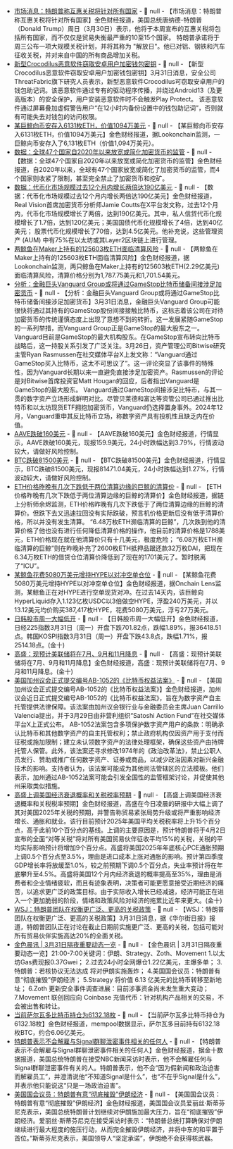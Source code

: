 - [市场消息：特朗普称互惠关税将针对所有国家](https://www.channelnewsasia.com/world/trump-reciprocal-tariffs-all-countries-apr-5-5034136) - 📰 null - 【市场消息：特朗普称互惠关税将针对所有国家】金色财经报道，美国总统唐纳德-特朗普（Donald Trump）周日（3月30日）表示，他将于本周宣布的互惠关税将包括所有国家，而不仅仅是贸易失衡最严重的10至15个国家。 
特朗普承诺将于周三公布一项大规模关税计划，并将其称为 "解放日"。他已对铝、钢铁和汽车征收关税，并对来自中国的所有商品增加关税。
- [新型Crocodilus恶意软件窃取安卓用户加密钱包密钥](https://www.bleepingcomputer.com/news/security/new-crocodilus-malware-steals-android-users-crypto-wallet-keys/amp/) - 📰 null - 【新型Crocodilus恶意软件窃取安卓用户加密钱包密钥】3月31日消息，安全公司ThreatFabric旗下研究人员表示，新型恶意软件Crocodilus可窃取安卓用户的钱包助记词。该恶意软件通过专有的驱动程序传播，并绕过Android13（及更高版本）的安全保护，用户安装恶意软件时不会触发Play Protect。 
该恶意软件通过屏幕叠加虚假警告用户“在12小时内备份设置中的钱包助记词”，否则就有可能失去对钱包的访问权限。
- [某巨鲸向币安存入6131枚ETH，价值1094万美元](https://x.com/lookonchain/status/1906514576583332221) - 📰 null - 【某巨鲸向币安存入6131枚ETH，价值1094万美元】金色财经报道，据Lookonchain监测，一巨鲸向币安存入了6,131枚ETH（价值1,094万美元）。
- [数据：全球47个国家自2020年以来放宽或简化加密货币的监管](https://x.com/Cointelegraph/status/1906512011002777657) - 📰 null - 【数据：全球47个国家自2020年以来放宽或简化加密货币的监管】金色财经报道，自2020年以来，全球有47个国家放宽或简化了加密货币的监管，而4个国家则收紧了限制，甚至完全禁止了加密货币和挖矿。
- [数据：代币化市场规模过去12个月内增长两倍达190亿美元](https://x.com/Jamie1Coutts/status/1906502126928580950) - 📰 null - 【数据：代币化市场规模过去12个月内增长两倍达190亿美元】金色财经报道，Real Vision首席加密货币分析师Jamie Coutts在X平台发文称，过去12个月内，代币化市场规模增长了两倍，达到190亿美元。其中，私人信贷代币化规模增长了1.7倍，达到120亿美元；美国国债代币化规模增长了4倍，达到40亿美元； 股票代币化规模增长了70倍，达到4.5亿美元。他补充说，这些管理资产 (AUM) 中有75%在以太坊或其Layer2区块链上进行管理。
- [两鲸鱼在Maker上持有的125603枚ETH面临清算风险](https://x.com/lookonchain/status/1906511415101534434) - 📰 null - 【两鲸鱼在Maker上持有的125603枚ETH面临清算风险】金色财经报道，据Lookonchain监测，两只鲸鱼在Maker上持有的125603枚ETH(2.29亿美元)面临清算风险，清算价格分别为1,787.75美元和1,701.54美元。
- [分析：金融巨头Vanguard Group或将通过GameStop比特币储备间接涉足加密货币](https://news.bitcoin.com/vanguard-inches-toward-bitcoin-cracking-anti-crypto-wall-through-gamestop/) - 📰 null - 【分析：金融巨头Vanguard Group或将通过GameStop比特币储备间接涉足加密货币】3月31日消息，金融巨头Vanguard Group可能很快将通过其持有的GameStop股份间接接触比特币，这标志着该公司在对待加密货币的传统谨慎态度上出现了意想不到的转折。这一发展紧随GameStop的一系列举措，而Vanguard Group正是GameStop的最大股东之一。 
Vanguard目前是GameStop的最大机构股东。在GameStop宣布转向比特币战略后，这一持股关系引发了广泛关注。3月26日，资产管理公司Bitwise研究主管Ryan Rasmussen在社交媒体平台X上发文称：“Vanguard通过GameStop买入比特币，这太不可思议了”。这一评论突显了该事件的特殊性，因为Vanguard长期以来一直避免直接涉足加密资产。Rasmussen的评论是对Bitwise首席投资官Matt Hougan的回应，后者指出Vanguard是GameStop的最大股东。 
Vanguard通过GameStop间接涉足比特币，与其一贯的数字资产立场形成鲜明对比。尽管贝莱德和富达等资管公司已通过推出比特币和以太坊现货ETF拥抱加密货币，Vanguard仍选择置身事外。2024年12月，Vanguard重申其反比特币立场，称数字资产具有投机性且缺乏内在价值。
- [AAVE跌破160美元]() - 📰 null - 【AAVE跌破160美元】金色财经报道，行情显示，AAVE跌破160美元，现报159.9美元，24小时跌幅达到3.79%，行情波动较大，请做好风险控制。
- [BTC跌破81500美元]() - 📰 null - 【BTC跌破81500美元】金色财经报道，行情显示，BTC跌破81500美元，现报81471.04美元，24小时跌幅达到1.27%，行情波动较大，请做好风险控制。
- [ETH价格昨晚有几次下跌低于两位清算边缘的巨鲸的清算价](https://x.com/EmberCN/status/1906504255038763339) - 📰 null - 【ETH价格昨晚有几次下跌低于两位清算边缘的巨鲸的清算价】金色财经报道，据链上分析师余烬监测，ETH价格昨晚有几次下跌低于了两位清算边缘的巨鲸的清算价。但跌下去又迅速拉回没有实际跌破，预言机价格更新后没有低于清算价格，所以并没有发生清算。 
“6.48万枚ETH濒临清算的巨鲸”，几次跌到他的清算价格了他也没有进行任何降低清算价格的操作，他目前的清算价格是1788美元，ETH价格现在就在他清算价只有十几美元，极度危险； 
“6.08万枚ETH濒临清算的巨鲸”则在昨晚补充了2600枚ETH抵押品跟还款32万枚DAI，把现在6.34万枚ETH的借贷仓位清算价降低到了现在的1701美元了。暂时脱离了“ICU”。
- [某鲸鱼花费5080万美元增持HYPE以对冲空单仓位](https://x.com/OnchainLens/status/1906501319520907601) - 📰 null - 【某鲸鱼花费5080万美元增持HYPE以对冲空单仓位】金色财经报道，据Onchain Lens监测，某鲸鱼正在对HYPE进行空单现货对冲。在过去14天内，该巨鲸向HyperLiquid存入1.123亿枚USDC以3倍做空HYPE，浮盈240万美元，并以13.12美元均价购买387,417枚HYPE，花费5080万美元，浮亏27万美元。
- [日韩股市周一大幅低开]() - 📰 null - 【日韩股市周一大幅低开】金色财经报道，日经225指数3月31日（周一）开盘下跌701.82点，跌幅1.89%，报36418.51点。韩国KOSPI指数3月31日（周一）开盘下跌43.8点，跌幅1.71%，报2514.18点。(金十)
- [高盛：现预计美联储将在7月、9月和11月降息]() - 📰 null - 【高盛：现预计美联储将在7月、9月和11月降息】金色财经报道，高盛：现预计美联储将在7月、9月和11月降息。(金十)
- [美国加州议会正式提交编号AB-1052的《比特币权益法案》](https://x.com/BTCTN/status/1906489482875982289) - 📰 null - 【美国加州议会正式提交编号AB-1052的《比特币权益法案》】金色财经报道，加州议会近日正式提交编号AB-1052的《比特币权益法案》，旨在为数字资产自主托管提供法律保障。该法案由加州议会银行业与金融委员会主席Juan Carrillo Valencia提出，并于3月29日由非营利组织“Satoshi Action Fund”在社交媒体平台X上正式公布。 
AB-1052法案包含多项保护数字资产用户的条款：明确承认比特币和其他数字资产的自主托管权利；禁止政府机构仅因资产用于支付而征税或施加限制；建立未认领数字资产的法律处理框架，确保这些资产由持牌托管人保管。此外，该法案还寻求修改1974年的《政治改革法》，禁止公职人员发行、赞助或推广任何数字资产、证券或商品，以减少政治因素对新兴金融技术的影响。支持者认为，该法案可能成为其他司法管辖区的立法模板。他们表示，加州通过AB-1052法案可能会引发全国性的监管框架讨论，并促使其他州采取类似措施。
- [高盛上调美国经济衰退概率和关税税率预期]() - 📰 null - 【高盛上调美国经济衰退概率和关税税率预期】金色财经报道，高盛在今日凌晨的研报中大幅上调了其对美国2025年关税的预期，并警告称贸易紧张局势升级或将严重影响经济增长、通胀和就业。该行目前预计2025年美国平均关税税率将上升15个百分点，高于此前10个百分点的基线。上调的主要原因是，预计特朗普将于4月2日宣布的全面“对等关税”将对所有美国贸易伙伴征收平均15%的关税，关税的平均实际影响预计将增加9个百分点。高盛将美国2025年年底核心PCE通胀预期上调0.5个百分点至3.5%，理由是进口成本上涨对通胀的影响。预计第四季度GDP增长率将放缓至1.0%，较之前预期下调0.5个百分点，失业率预计将在年底攀升至4.5%。高盛将美国12个月内经济衰退的概率提高至35%，理由是消费者和企业情绪疲软，而且有迹象表明，决策者可能更愿意接受近期经济的痛苦，以追求更广泛的政策目标。由于实际收入增长已经减速，经济可能正在进入一个更加脆弱的阶段，情绪和政策风险对经济的拖累比近年来更大。(金十)
- [WSJ：特朗普团队在权衡更广泛、更高的关税政策](https://www.wsj.com/politics/policy/trump-says-he-couldnt-care-less-if-car-prices-go-up-b9b4a211) - 📰 null - 【WSJ：特朗普团队在权衡更广泛、更高的关税政策】3月31日消息，据《华尔街日报》报道，特朗普团队正在讨论在截止日期前实施更广泛、更高的关税，包括可能对所有贸易伙伴实施高达20%的全面关税。
- [金色晨讯 | 3月31日隔夜重要动态一览]() - 📰 null - 【金色晨讯 | 3月31日隔夜重要动态一览】21:00-7:00关键词：伊朗、Strategy、Zoth、Movement 
1.以太坊Gas费现报0.37Gwei； 
2.过去24小时全网爆仓1.22亿美元，主爆多单； 
3.特朗普：若核协议无法达成 将对伊朗实施轰炸； 
4.美国国会议员：特朗普有意“彻底摧毁”伊朗经济； 
5.Strategy 将价值 6.13 亿美元的比特币转移至新地址； 
6.Zoth 更新安全事件调查进展：目前涉事资金尚未发生重大变动； 
7.Movement 联创回应向 Coinbase 充值代币：针对机构产品相关的交易，不会被出售和转让。
- [当前萨尔瓦多比特币持仓为6132.18枚](https://mempool.space/address/32ixEdVJWo3kmvJGMTZq5jAQVZZeuwnqzo) - 📰 null - 【当前萨尔瓦多比特币持仓为6132.18枚】金色财经报道，mempool数据显示，萨尔瓦多目前持有6132.18枚BTC，约合6.06亿美元。
- [特朗普表示不会解雇与Signal群聊泄密事件相关的任何人]() - 📰 null - 【特朗普表示不会解雇与Signal群聊泄密事件相关的任何人】金色财经报道，据金十数据报道，美国总统特朗普在接受NBC新闻采访时表示，他不会解雇任何与Signal群聊泄密事件有关的人。特朗普表示，他不会“因为假新闻和政治迫害而解雇员工”，并澄清说他“不知道Signal是什么”，也“不在乎Signal是什么”，并表示他只能说这“只是一场政治迫害”。
- [美国国会议员：特朗普有意“彻底摧毁”伊朗经济]() - 📰 null - 【美国国会议员：特朗普有意“彻底摧毁”伊朗经济】金色财经报道，美国国会议员爱丽丝·斯蒂芬尼克表示，美国总统特朗普计划继续对伊朗施加最大压力，旨在“彻底摧毁”伊朗经济。爱丽丝·斯蒂芬尼克在接受采访时表示：“特朗普总统打算确保对伊朗继续进行最大程度的施压行动，从而完全摧毁伊朗经济，并将中东的和平置于首位。”斯蒂芬尼克表示，美国领导人“坚定承诺”，伊朗绝不会获得核武器。
